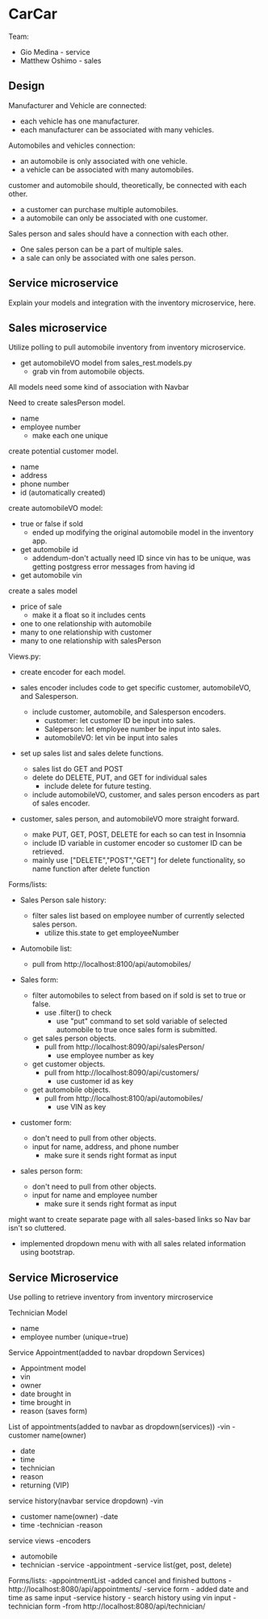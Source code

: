 # CarCar

Team:

* Gio Medina - service
* Matthew Oshimo - sales

## Design

Manufacturer and Vehicle are connected:
- each vehicle has one manufacturer.
- each manufacturer can be associated with many vehicles.

Automobiles and vehicles connection:
- an automobile is only associated with one vehicle.
- a vehicle can be associated with many automobiles.

customer and automobile should, theoretically, be connected with each other.
- a customer can purchase multiple automobiles.
- a automobile can only be associated with one customer.
 
Sales person and sales should have a connection with each other.
- One sales person can be a part of multiple sales.
- a sale can only be associated with one sales person.

## Service microservice

Explain your models and integration with the inventory
microservice, here.

## Sales microservice

Utilize polling to pull automobile inventory from inventory microservice. 
- get automobileVO model from sales_rest.models.py
  - grab vin from automobile objects.

All models need some kind of association with Navbar

Need to create salesPerson model.
- name
- employee number
    - make each one unique

create potential customer model.
- name
- address
- phone number
- id (automatically created)

create automobileVO model:
- true or false if sold
    - ended up modifying the original automobile model in the inventory app.
- get automobile id
    - addendum-don't actually need ID since vin has to be unique, was getting postgress error messages from having id
- get automobile vin

create a sales model
  - price of sale
    - make it a float so it includes cents
  - one to one relationship with automobile
  - many to one relationship with customer
  - many to one relationship with salesPerson

Views.py:
- create encoder for each model.
- sales encoder includes code to get specific customer, automobileVO, and Salesperson.
  - include customer, automobile, and Salesperson encoders.
    - customer: let customer ID be input into sales.
    - Saleperson: let employee number be input into sales.
    - automobileVO: let vin be input into sales

- set up sales list and sales delete functions.
    - sales list do GET and POST 
    - delete do DELETE, PUT, and GET for individual sales
        - include delete for future testing.
    - include automobileVO, customer, and sales person encoders as part of sales encoder.
- customer, sales person, and automobileVO more straight forward.
    - make PUT, GET, POST, DELETE for each so can test in Insomnia
    - include ID variable in customer encoder so customer ID can be retrieved.
    - mainly use ["DELETE","POST","GET"] for delete functionality, so name function after delete function


Forms/lists:
- Sales Person sale history:
    - filter sales list based on employee number of currently selected sales person.
        - utilize this.state to get employeeNumber
- Automobile list:
    - pull from http://localhost:8100/api/automobiles/
- Sales form:
    - filter automobiles to select from based on if sold is set to true or false.
      - use .filter() to check
        - use "put" command to set sold variable of selected automobile to true once sales form is submitted.
    - get sales person objects.
        - pull from http://localhost:8090/api/salesPerson/
            - use employee number as key
    - get customer objects.
        - pull from http://localhost:8090/api/customers/
            - use customer id as key
    - get automobile objects.
        - pull from http://localhost:8100/api/automobiles/
            - use VIN as key

- customer form:
    - don't need to pull from other objects.
    - input for name, address, and phone number
      - make sure it sends right format as input

- sales person form:
    - don't need to pull from other objects.
    - input for name and employee number
      - make sure it sends right format as input


might want to create separate page with all sales-based links so Nav bar isn't so cluttered.
  - implemented dropdown menu with with all sales related information using bootstrap.

## Service Microservice

Use polling to retrieve inventory from inventory mircroservice 

Technician Model
- name 
- employee number (unique=true)

Service Appointment(added to navbar dropdown Services)
- Appointment model
- vin
- owner
- date brought in 
- time brought in
- reason
(saves form)

List of appointments(added to navbar as dropdown(services))
-vin 
-customer name(owner)
- date
- time 
- technician 
- reason
- returning (VIP)

service history(navbar service dropdown)
-vin
- customer name(owner)
-date 
- time
-technician 
-reason

service views
-encoders
   - automobile
   - technician 
   -service
   -appointment 
-service list(get, post, delete)


Forms/lists:
-appointmentList
    -added cancel and finished buttons 
    - http://localhost:8080/api/appointments/
-service form
    - added date and time as same input 
-service history
    - search history using vin input 
-technician form
    -from http://localhost:8080/api/technician/

